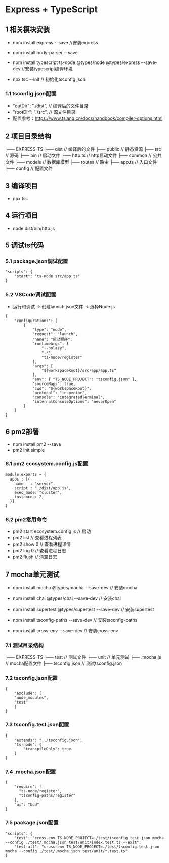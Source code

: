 # Express + TypeScript

## 1 相关模块安装
- npm install express --save    //安装express
- npm install body-parser --save

- npm install typescript ts-node @types/node @types/express --save-dev  //安装typescript编译环境
- npx tsc --init        // 初始化tsconfig.json

### 1.1 tsconfig.json配置
- "outDir": "./dist",   // 编译后的文件目录
- "rootDir": "./src",   // 源文件目录
- 配置参考：https://www.tslang.cn/docs/handbook/compiler-options.html

## 2 项目目录结构
├── EXPRESS-TS
    ├── dist            // 编译后的文件
    ├── public          // 静态资源
    ├── src             // 源码
        ├── bin         // 启动文件
            ├── http.ts // http启动文件
        ├── common      // 公共文件
        ├── models      // 数据库模型
        ├── routes      // 路由
        ├── app.ts      // 入口文件
        ├── config      // 配置文件

## 3 编译项目
- npx tsc

## 4 运行项目
- node dist/bin/http.js

## 5 调试ts代码

### 5.1 package.json调试配置
```
"scripts": {
    "start": "ts-node src/app.ts"
}
```

### 5.2 VSCode调试配置
- 运行和调试 -> 创建launch.json文件 -> 选择Node.js
```
{
    "configurations": [
        {
            "type": "node",
            "request": "launch",
            "name": "启动程序",
            "runtimeArgs": [
                "--nolazy",
                "-r",
                "ts-node/register"
            ],
            "args": [
                "${workspaceRoot}/src/app/app.ts"
            ],
            "env": { "TS_NODE_PROJECT": "tsconfig.json" },
            "sourceMaps": true,
            "cwd": "${workspaceRoot}",
            "protocol": "inspector",
            "console": "integratedTerminal",
            "internalConsoleOptions": "neverOpen"
        }
    ]
}
```

## 6 pm2部署
- npm install pm2 --save
- pm2 init simple

### 6.1 pm2 ecosystem.config.js配置
```
module.exports = {
  apps : [{
    name   : "server",
    script : "./dist/app.js",
    exec_mode: "cluster",
    instances: 2,
  }]
}
```

### 6.2 pm2常用命令
- pm2 start ecosystem.config.js  // 启动
- pm2 list           // 查看进程列表
- pm2 show 0         // 查看进程详情
- pm2 log 0          // 查看进程日志
- pm2 flush          // 清空日志


## 7 mocha单元测试
- npm install mocha @types/mocha --save-dev  // 安装mocha
- npm install chai @types/chai --save-dev    // 安装chai
- npm install supertest @types/supertest --save-dev  // 安装supertest

- npm install tsconfig-paths --save-dev     // 安装tsconfig-paths
- npm install cross-env --save-dev          // 安装cross-env

### 7.1 测试目录结构
├── EXPRESS-TS
    ├── test                // 测试文件
        ├── unit            // 单元测试
        ├── .mocha.js       // mocha配置文件
        ├── tsconfig.json   // 测试tsconfig.json

### 7.2 tsconfig.json配置
```
{
    "exclude": [
    "node_modules",
    "test"
    ]
}
```

### 7.3 tsconfig.test.json配置
```
{
    "extends": "../tsconfig.json",
    "ts-node": {
        "transpileOnly": true
    }
}
```

### 7.4 .mocha.json配置
```
{
    "require": [
      "ts-node/register",
      "tsconfig-paths/register"
    ],
    "ui": "bdd"
}
```

### 7.5 package.json配置
```
"scripts": {
    "test": "cross-env TS_NODE_PROJECT=./test/tsconfig.test.json mocha --config ./test/.mocha.json test/unit/index.test.ts --exit",
    "test-all": "cross-env TS_NODE_PROJECT=./test/tsconfig.test.json mocha --config ./test/.mocha.json test/unit/*.test.ts"
}
```